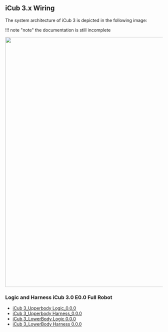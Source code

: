 ## iCub 3.x Wiring 

The system architecture of iCub 3 is depicted in the following image:



!!! note "note"
    the documentation is still incomplete
    

<center> <img src ="../img/Architecture_iCub3.2.png" width=800>
         
</center>

### Logic and Harness iCub 3.0 E0.0 Full Robot 


- [iCub 3_Upperbody Logic_0.0.0](https://github.com/icub-tech-iit/electronics-wiring-public/blob/master/icub3/pdf/iCub%203_14432_Upperbody%20Logic.pdf)
- [iCub 3_Upperbody Harness_0.0.0](https://github.com/icub-tech-iit/electronics-wiring-public/blob/master/icub3/pdf/iCub%203_10360_Upperbody%20Harness.pdf)
- [iCub 3_LowerBody Logic 0.0.0](https://github.com/icub-tech-iit/electronics-wiring-public/blob/master/icub3/pdf/iCub%203_10681_LowerBody%20Logic.pdf)
- [iCub 3_LowerBody Harness 0.0.0](https://github.com/icub-tech-iit/electronics-wiring-public/blob/master/icub3/pdf/iCub%203_14433_Lowerbody%20Harness.pdf) 

